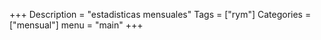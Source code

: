 +++
Description = "estadisticas mensuales"
Tags = ["rym"]
Categories = ["mensual"]
menu = "main"
+++
<!--more-->
